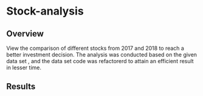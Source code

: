 # Stock-analysis
## Overview
   View the comparison of different stocks from 2017 and 2018 to reach a better investment decision. The analysis was conducted based on the given data set , and the data set code was refactorerd to attain an efficient result in lesser time. 
 ## Results
   
